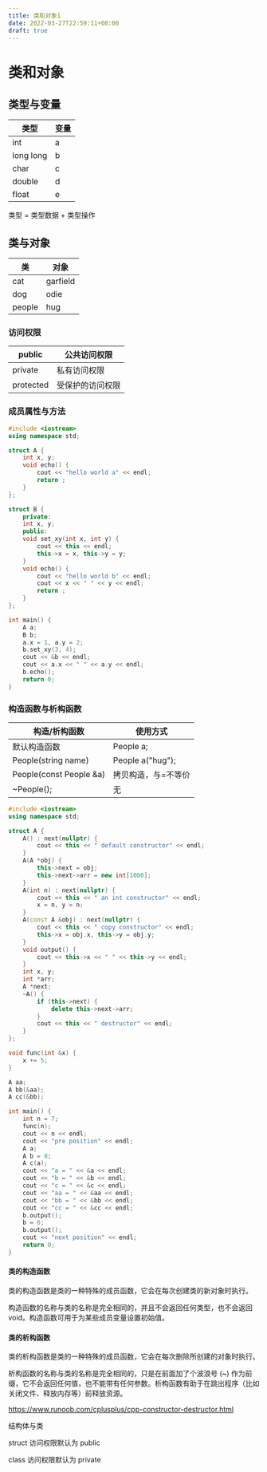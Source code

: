 ```yaml
---
title: 类和对象1
date: 2022-03-27T22:59:11+08:00
draft: true
---
```


# 类和对象

## 类型与变量

| 类型      | 变量 |
| --------- | ---- |
| int       | a    |
| long long | b    |
| char      | c    |
| double    | d    |
| float     | e    |

类型 = 类型数据 + 类型操作

## 类与对象

| 类     | 对象     |
| ------ | -------- |
| cat    | garfield |
| dog    | odie     |
| people | hug      |

### 访问权限

| public    | 公共访问权限     |
| --------- | ---------------- |
| private   | 私有访问权限     |
| protected | 受保护的访问权限 |

### 成员属性与方法

```c++
#include <iostream>
using namespace std;

struct A {
    int x, y;
    void echo() {
        cout << "hello world a" << endl;
        return ;
    }
};

struct B {
    private:
    int x, y;
    public:
    void set_xy(int x, int y) {
        cout << this << endl;
        this->x = x, this->y = y;
    }
    void echo() {
        cout << "hello world b" << endl;
        cout << x << " " << y << endl;
        return ;
    }
};

int main() {
    A a;
    B b;
    a.x = 1, a.y = 2;
    b.set_xy(3, 4);
    cout << &b << endl;
    cout << a.x << " " << a.y << endl;
    b.echo();
    return 0;
}
```

### 构造函数与析构函数

| 构造/析构函数           | 使用方式            |
| ----------------------- | ------------------- |
| 默认构造函数            | People a;           |
| People(string name)     | People a("hug");    |
| People(const People &a) | 拷贝构造，与=不等价 |
| ~People();              | 无                  |

```c++
#include <iostream>
using namespace std;

struct A {
    A() : next(nullptr) {
        cout << this << " default constructor" << endl;
    }
    A(A *obj) {
        this->next = obj;
        this->next->arr = new int[1000];
    }
    A(int n) : next(nullptr) {
        cout << this << " an int constructor" << endl;
        x = n, y = n;
    }
    A(const A &obj) : next(nullptr) {
        cout << this << " copy constructor" << endl;
        this->x = obj.x, this->y = obj.y;
    }
    void output() {
        cout << this->x << " " << this->y << endl;
    }
    int x, y;
    int *arr;
    A *next;
    ~A() {
        if (this->next) {
            delete this->next->arr;
        }
        cout << this << " destructor" << endl;
    }
};

void func(int &x) {
    x += 5;
}

A aa;
A bb(&aa);
A cc(&bb);

int main() {
    int n = 7;
    func(n);
    cout << n << endl;
    cout << "pre position" << endl;
    A a;
    A b = 8;
    A c(a);
    cout << "a = " << &a << endl;
    cout << "b = " << &b << endl;
    cout << "c = " << &c << endl;
    cout << "aa = " << &aa << endl;
    cout << "bb = " << &bb << endl;
    cout << "cc = " << &cc << endl;
    b.output();
    b = 6;
    b.output();
    cout << "next position" << endl;
    return 0;
}
```

#### 类的构造函数

类的构造函数是类的一种特殊的成员函数，它会在每次创建类的新对象时执行。

构造函数的名称与类的名称是完全相同的，并且不会返回任何类型，也不会返回 void。构造函数可用于为某些成员变量设置初始值。

#### 类的析构函数

类的析构函数是类的一种特殊的成员函数，它会在每次删除所创建的对象时执行。

析构函数的名称与类的名称是完全相同的，只是在前面加了个波浪号 (~) 作为前缀，它不会返回任何值，也不能带有任何参数。析构函数有助于在跳出程序（比如关闭文件、释放内存等）前释放资源。

https://www.runoob.com/cplusplus/cpp-constructor-destructor.html

结构体与类

struct 访问权限默认为 public

class 访问权限默认为 private
